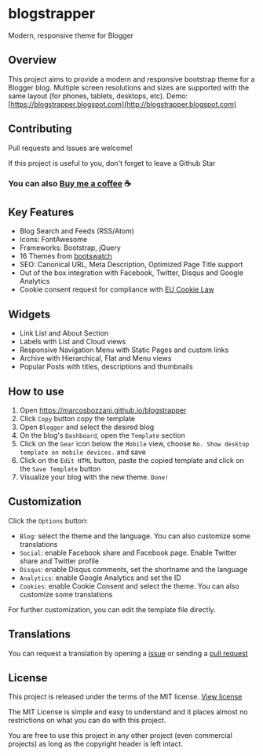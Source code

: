 # blogstrapper
Modern, responsive theme for Blogger

## Overview
This project aims to provide a modern and responsive bootstrap theme for a Blogger blog. Multiple screen resolutions and sizes are supported with the same layout (for phones, tablets, desktops, etc). Demo:  [https://blogstrapper.blogspot.com](http://blogstrapper.blogspot.com)

## Contributing

Pull requests and Issues are welcome! 

If this project is useful to you, don't forget to leave a Github Star

### You can also [Buy me a coffee](https://www.paypal.com/cgi-bin/webscr?cmd=_donations&business=SFM2FBMG9H9RQ&currency_code=USD) ☕

## Key Features
- Blog Search and Feeds (RSS/Atom)
- Icons: FontAwesome
- Frameworks: Bootstrap, jQuery
- 16 Themes from [bootswatch](https://bootswatch.com/3/)
- SEO: Canonical URL, Meta Description, Optimized Page Title support
- Out of the box integration with Facebook, Twitter, Disqus and Google Analytics
- Cookie consent request for compliance with [EU Cookie Law](http://www.cookielaw.org/the-cookie-law/)

## Widgets
- Link List and About Section
- Labels with List and Cloud views
- Responsive Navigation Menu with Static Pages and custom links
- Archive with Hierarchical, Flat and Menu views
- Popular Posts with titles, descriptions and thumbnails

## How to use
1. Open https://marcosbozzani.github.io/blogstrapper
2. Click `Copy`  button copy the template
3. Open `Blogger` and select the desired blog
4. On the blog's `Dashboard`, open the `Template` section
5. Click on the `Gear` icon below the `Mobile` view, choose `No. Show desktop template on mobile devices.` and save
6. Click on the `Edit HTML` button, paste the copied template and click on the `Save Template` button
7. Visualize your blog with the new theme. `Done!`

## Customization

Click the `Options` button:

- `Blog`: select the theme and the language. You can also customize some translations
- `Social`: enable Facebook share and Facebook page. Enable Twitter share and Twitter profile
- `Disqus`: enable Disqus comments, set the shortname and the language
- `Analytics`: enable Google Analytics and set the ID
- `Cookies`: enable Cookie Consent and select the theme. You can also customize some translations

For further customization, you can edit the template file directly.

## Translations
You can request a translation by opening a [issue](https://github.com/marcosbozzani/blogstrapper/issues) or sending a [pull request](https://github.com/marcosbozzani/blogstrapper/pulls)

## License
This project is released under the terms of the MIT license. [View license](https://github.com/marcosbozzani/blogstrapper/blob/master/LICENSE)

The MIT License is simple and easy to understand and it places almost no restrictions on what you can do with this project.

You are free to use this project in any other project (even commercial projects) as long as the copyright header is left intact.

